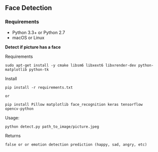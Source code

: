## Face Detection

### Requirements

- Python 3.3+ or Python 2.7
- macOS or Linux 

**Detect if picture has a face**

Requirements

    sudo apt-get install -y cmake libsm6 libxext6 libxrender-dev python-matplotlib python-tk

Install

    pip install -r requirements.txt
    
    or
    
    pip install Pillow matplotlib face_recognition keras tensorflow opencv-python

Usage:

    python detect.py path_to_image/picture.jpeg
    
Returns

    false or or emotion detection prediction (happy, sad, angry, etc)
